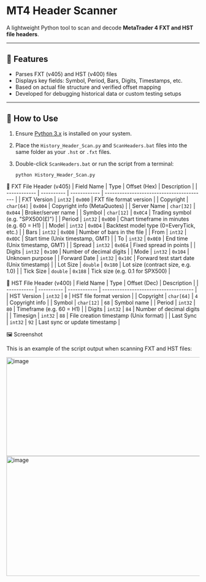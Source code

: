 # MT4 Header Scanner

A lightweight Python tool to scan and decode **MetaTrader 4 FXT and HST file headers**.

---

## 🔧 Features

- Parses FXT (v405) and HST (v400) files  
- Displays key fields: Symbol, Period, Bars, Digits, Timestamps, etc.  
- Based on actual file structure and verified offset mapping  
- Developed for debugging historical data or custom testing setups

---

## 🚀 How to Use

1. Ensure [Python 3.x](https://www.python.org/downloads/) is installed on your system.
2. Place the `History_Header_Scan.py` and `ScanHeaders.bat` files into the same folder as your `.hst` or `.fxt` files.
3. Double-click `ScanHeaders.bat` or run the script from a terminal:

   ```bash
   python History_Header_Scan.py
   

📁 FXT File Header (v405)
| Field Name   | Type       | Offset (Hex) | Description                               |
| ------------ | ---------- | ------------ | ----------------------------------------- |
| FXT Version  | `int32`    | `0x000`      | FXT file format version                   |
| Copyright    | `char[64]` | `0x004`      | Copyright info (MetaQuotes)               |
| Server Name  | `char[32]` | `0x044`      | Broker/server name                        |
| Symbol       | `char[12]` | `0x0C4`      | Trading symbol (e.g. "SPX500(£)")         |
| Period       | `int32`    | `0x0D0`      | Chart timeframe in minutes (e.g. 60 = H1) |
| Model        | `int32`    | `0x0D4`      | Backtest model type (0=EveryTick, etc.)   |
| Bars         | `int32`    | `0x0D8`      | Number of bars in the file                |
| From         | `int32`    | `0x0DC`      | Start time (Unix timestamp, GMT)          |
| To           | `int32`    | `0x0E0`      | End time (Unix timestamp, GMT)            |
| Spread       | `int32`    | `0x0E4`      | Fixed spread in points                    |
| Digits       | `int32`    | `0x100`      | Number of decimal digits                  |
| Mode         | `int32`    | `0x104`      | Unknown purpose                           |
| Forward Date | `int32`    | `0x10C`      | Forward test start date (Unix timestamp)  |
| Lot Size     | `double`   | `0x180`      | Lot size (contract size, e.g. 1.0)        |
| Tick Size    | `double`   | `0x188`      | Tick size (e.g. 0.1 for SPX500)           |

📁 HST File Header (v400)
| Field Name  | Type       | Offset (Dec) | Description                           |
| ----------- | ---------- | ------------ | ------------------------------------- |
| HST Version | `int32`    | `0`          | HST file format version               |
| Copyright   | `char[64]` | `4`          | Copyright info                        |
| Symbol      | `char[12]` | `68`         | Symbol name                           |
| Period      | `int32`    | `80`         | Timeframe (e.g. 60 = H1)              |
| Digits      | `int32`    | `84`         | Number of decimal digits              |
| Timesign    | `int32`    | `88`         | File creation timestamp (Unix format) |
| Last Sync   | `int32`    | `92`         | Last sync or update timestamp         |

🖼️ Screenshot

This is an example of the script output when scanning FXT and HST files:


<img width="507" height="258" alt="image" src="https://github.com/user-attachments/assets/28604ff6-9451-4199-b325-a7beeb170b65" />


<img width="529" height="313" alt="image" src="https://github.com/user-attachments/assets/35edd8c7-b542-4fdb-833a-396ab54fc119" />



